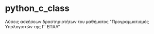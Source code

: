 # python_c_class
Λύσεις ασκήσεων δραστηριοτήτων του μαθήματος "Προγραμματισμός Υπολογιστών της Γ' ΕΠΑΛ"
